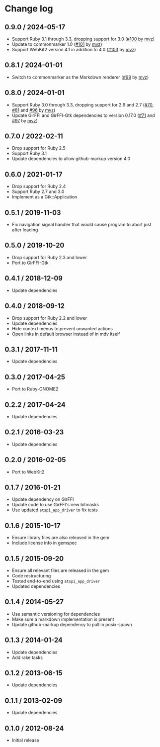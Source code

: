 # Change log

## 0.9.0 / 2024-05-17

* Support Ruby 3.1 through 3.3, dropping support for 3.0 ([#100] by [mvz])
* Update to commonmarker 1.0 ([#101] by [mvz])
* Support WebKit2 version 4.1 in addition to 4.0 ([#103] by [mvz])

[#100]: https://github.com/mvz/mdv/pull/100
[#101]: https://github.com/mvz/mdv/pull/101
[#103]: https://github.com/mvz/mdv/pull/103

## 0.8.1 / 2024-01-01

* Switch to commonmarker as the Markdown renderer ([#98] by [mvz])

[#98]: https://github.com/mvz/mdv/pull/98

## 0.8.0 / 2024-01-01

* Support Ruby 3.0 through 3.3, dropping support for 2.6 and 2.7
  ([#70], [#81] and [#96] by [mvz])
* Update GirFFI and GirFFI-Gtk dependencies to version 0.17.0
  ([#71] and [#97] by [mvz])

[mvz]: https://github.com/mvz

[#70]: https://github.com/mvz/mdv/pull/70
[#71]: https://github.com/mvz/mdv/pull/71
[#81]: https://github.com/mvz/mdv/pull/81
[#96]: https://github.com/mvz/mdv/pull/96
[#97]: https://github.com/mvz/mdv/pull/97

## 0.7.0 / 2022-02-11

* Drop support for Ruby 2.5
* Support Ruby 3.1
* Update dependencies to allow github-markup version 4.0

## 0.6.0 / 2021-01-17

* Drop support for Ruby 2.4
* Support Ruby 2.7 and 3.0
* Implement as a Gtk::Application

## 0.5.1 / 2019-11-03

* Fix navigation signal handler that would cause program to abort just after
  loading

## 0.5.0 / 2019-10-20

* Drop support for Ruby 2.3 and lower
* Port to GirFFI-Gtk

## 0.4.1 / 2018-12-09

* Update dependencies

## 0.4.0 / 2018-09-12

* Drop support for Ruby 2.2 and lower
* Update dependencies
* Hide context menus to prevent unwanted actions
* Open links in default browser instead of in mdv itself

## 0.3.1 / 2017-11-11

* Update dependencies

## 0.3.0 / 2017-04-25

* Port to Ruby-GNOME2

## 0.2.2 / 2017-04-24

* Update dependencies

## 0.2.1 / 2016-03-23

* Update dependencies

## 0.2.0 / 2016-02-05

* Port to WebKit2

## 0.1.7 / 2016-01-21

* Update dependency on GirFFI
* Update code to use GirFFI's new bitmasks
* Use updated `atspi_app_driver` to fix tests

## 0.1.6 / 2015-10-17

* Ensure library files are also released in the gem
* Include license info in gemspec

## 0.1.5 / 2015-09-20

* Ensure all relevant files are released in the gem
* Code restructuring
* Tested end-to-end using `atspi_app_driver`
* Updated dependencies

## 0.1.4 / 2014-05-27

* Use semantic versioning for dependencies
* Make sure a markdown implementation is present
* Update github-markup dependency to pull in posix-spawn

## 0.1.3 / 2014-01-24

* Update dependencies
* Add rake tasks

## 0.1.2 / 2013-06-15

* Update dependencies

## 0.1.1 / 2013-02-09

* Update dependencies

## 0.1.0 / 2012-08-24

* Initial release
